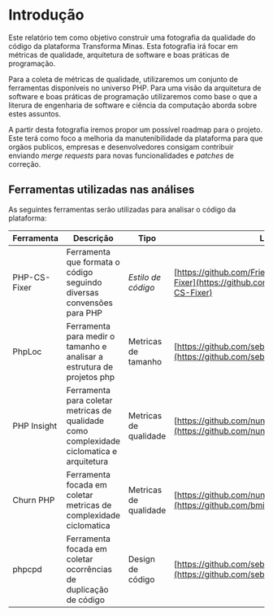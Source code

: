 # Introdução

Este relatório tem como objetivo construir uma fotografia da qualidade do código da plataforma
Transforma Minas. Esta fotografia irá focar em métricas de qualidade, arquitetura de software e
boas práticas de programação.

Para a coleta de métricas de qualidade, utilizaremos um conjunto de ferramentas 
disponíveis no universo PHP. Para uma visão da arquitetura de software e boas práticas de
programação utilizaremos como base o que a literura de engenharia de software e ciência da computação 
aborda sobre estes assuntos.

A partir desta fotografia iremos propor um possível roadmap para o
projeto. Este terá como foco a melhoria da manutenibilidade da plataforma para que orgãos
publicos, empresas e desenvolvedores consigam contribuir enviando _merge requests_ para novas
funcionalidades e _patches_ de
correção.


## Ferramentas utilizadas nas análises

As seguintes ferramentas serão utilizadas para analisar o código da plataforma:

| Ferramenta         | Descrição     | Tipo | Link |
|--------------|-----------|------------|-----------|
| PHP-CS-Fixer | Ferramenta que formata o código seguindo diversas convensões para PHP      | *Estilo de código*        | [https://github.com/FriendsOfPHP/PHP-CS-Fixer](https://github.com/FriendsOfPHP/PHP-CS-Fixer)|
| PhpLoc | Ferramenta para medir o tamanho e analisar a estrutura de projetos php      | Metricas de tamanho        | [https://github.com/sebastianbergmann/phploc](https://github.com/sebastianbergmann/phploc)|
| PHP Insight | Ferramenta para coletar metricas de qualidade como complexidade ciclomatica e arquitetura      | Metricas de qualidade        | [https://github.com/nunomaduro/phpinsights](https://github.com/nunomaduro/phpinsights)|
| Churn PHP | Ferramenta focada em coletar metricas de complexidade ciclomatica      | Metricas de qualidade        | [https://github.com/nunomaduro/phpinsights](https://github.com/bmitch/churn-php)|
| phpcpd | Ferramenta focada em coletar ocorrências de duplicação de código      | Design de código         | [https://github.com/sebastianbergmann/phpcpd](https://github.com/sebastianbergmann/phpcpd)|
